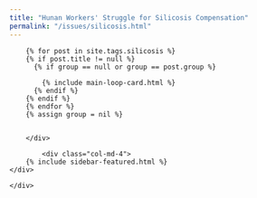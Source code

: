 ```yaml
---
title: "Hunan Workers' Struggle for Silicosis Compensation"
permalink: "/issues/silicosis.html"
---
```


<div class="container">
    <div class="row justify-content-center">
        <div class="col-md-8">
            

        {% for post in site.tags.silicosis %}
        {% if post.title != null %}
          {% if group == null or group == post.group %}
         
            {% include main-loop-card.html %}
          {% endif %}
        {% endif %}
        {% endfor %}
        {% assign group = nil %}
        

        </div>
        
            <div class="col-md-4">
        {% include sidebar-featured.html %}    
    </div>
        
    </div>
</div>
